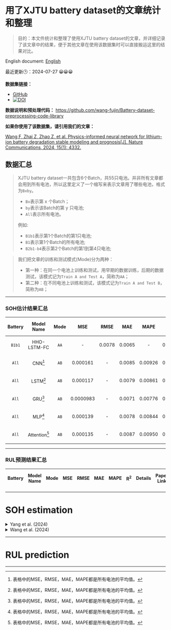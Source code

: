 
# 用了XJTU battery dataset的文章统计和整理


> 目的：本文件统计和整理了使用XJTU battery dataset的文章，并详细记录了该文章中的结果，便于其他文章在使用该数据集时可以直接搬运这里的结果对比。

English document: [English](./README.md)

最近更新🕒：2024-07-27 😀😀😀


**数据集链接：**
- [GitHub](https://wang-fujin.github.io/)
- [![DOI](https://zenodo.org/badge/DOI/10.5281/zenodo.10963339.svg)](https://doi.org/10.5281/zenodo.10963339)

**数据说明和预处理代码：**
https://github.com/wang-fujin/Battery-dataset-preprocessing-code-library

**如果你使用了该数据集，请引用我们的文章：**

[Wang F, Zhai Z, Zhao Z, et al. Physics-informed neural network for lithium-ion battery degradation stable modeling and prognosis[J]. Nature Communications, 2024, 15(1): 4332.](https://www.nature.com/articles/s41467-024-48779-z)

## 数据汇总


> XJTU battery dataset一共包含6个Batch，共55只电池。并非所有文章都会用到所有电池，所以这里定义了一个缩写来表示文章用了哪些电池，格式为`Bxby`。
> - `Bx`表示第 x 个Batch；
> - `by`表示该Batch的第 y 只电池;
> - `All`表示所有电池。
> 
> 例如:
> - `B1b1`表示第1个Batch的第1只电池;
> - `B1`表示第1个Batch的所有电池;
> - `B2b1-b4`表示第2个Batch的第1到第4只电池;

> 我们把文章的训练和测试模式(Mode)分为两种：
> - 第一种：在同一个电池上训练和测试，用早期的数据训练，后期的数据测试，该模式记为`Train A and Test A`，简称为`AA`；
> - 第二种：在不同电池上训练和测试，该模式记为`Train A and Test B`，简称为`AB`；

---

### SOH估计结果汇总
| Battery |   Model Name   | Mode |    MSE     |  RMSE   |  MAE   |    MAPE     | R<sup>2</sup> |             Details             | Paper Link | Non-transfer learning | Transfer learning |
|:-------:|:--------------:|:----:|:----------:|:-------:|:------:|:-----------:|:-------------:|:-------------------------------:|:-----:|:-----:|:-----:|
| `B1b1`  |  HHO-LSTM-FC   | `AA` |     -      | 0.0078  | 0.0065 |      -      |    0.9422     | [Yang et al. (2024)](#yang2024) | [link](https://www.mdpi.com/2071-1050/16/15/6316) | ✅ | ✅  |
|  `All`  |    CNN[^1]     | `AB` |  0.000161  | -       | 0.0085 |   0.00926   |    0.9187     | [Wang et al. (2024)](#wang2024) | [link](https://www.sciencedirect.com/science/article/pii/S2352152X23032826?via%3Dihub) | ✅ | ❌  |
|  `All`  |    LSTM[^1]    | `AB` |  0.000117  | -       | 0.0079 |   0.00861   |    0.9407     | [Wang et al. (2024)](#wang2024) | [link](https://www.sciencedirect.com/science/article/pii/S2352152X23032826?via%3Dihub) | ✅ | ❌  |
|  `All`  |    GRU[^1]     | `AB` | 0.0000983  | -       | 0.0071 |   0.00776   |    0.9503     | [Wang et al. (2024)](#wang2024) | [link](https://www.sciencedirect.com/science/article/pii/S2352152X23032826?via%3Dihub) | ✅ | ❌  |
|  `All`  |    MLP[^1]     | `AB` |  0.000139  | -       | 0.0078 |   0.00844   |    0.9331     | [Wang et al. (2024)](#wang2024) | [link](https://www.sciencedirect.com/science/article/pii/S2352152X23032826?via%3Dihub) | ✅ | ❌  |
|  `All`  | Attention[^1]  | `AB` |  0.000135  | -       | 0.0087 |   0.00950   |    0.9317     | [Wang et al. (2024)](#wang2024) | [link](https://www.sciencedirect.com/science/article/pii/S2352152X23032826?via%3Dihub) | ✅ | ❌  |

[^1]: 表格中的MSE，RMSE，MAE，MAPE都是所有电池的平均值。

---

### RUL预测结果汇总
| Battery |   Model Name   | Mode |    MSE     |  RMSE   |  MAE   |    MAPE     | R<sup>2</sup> |             Details             | Paper Link | Non-transfer learning | Transfer learning |
|:-------:|:--------------:|:----:|:----------:|:-------:|:------:|:-----------:|:-------------:|:-------------------------------:|:-----:|:-----:|:-----:|

---

# SOH estimation


<details> 
<summary id="yang2024">
Yang et al. (2024)
</summary>

[Yang G, Wang X, Li R, et al. State of Health Estimation for Lithium-Ion Batteries Based on Transferable Long Short-Term Memory Optimized Using Harris Hawk Algorithm[J]. Sustainability, 2024, 16(15): 6316.](https://www.mdpi.com/2071-1050/16/15/6316)

只用了Batch-1的第1个电池，记为`B1b1`。

文章实现了两种SOH估计模式：
1. 在NASA的B6和B7电池上预训练，然后用B1b1前30%的数据微调，然后再B1b1上测试；
2. 用B1b1的前70%的数据训练，然后在B1b1上测试；

结果：

|                    | RMSE   | MAE    | R2     | 模式  |
| ------------------ | ------ | ------ | ------ | --- |
| HHO-LSTM-FC-TL(B6) | 0.0037 | 0.0029 | 0.9941 | 1   |
| HHO-LSTM-FC-TL(B7) | 0.0034 | 0.0027 | 0.9952 | 1   |
| HHO-LSTM-FC        | 0.0078 | 0.0065 | 0.9422 | 2   |

</details>

<details>
<summary id="wang2024">
Wang et al. (2024)
</summary>

[Wang F, Zhai Z, Liu B, et al. Open access dataset, code library and benchmarking deep learning approaches for state-of-health estimation of lithium-ion batteries[J]. Journal of Energy Storage, 2024, 77: 109884.](https://www.sciencedirect.com/science/article/pii/S2352152X23032826?via%3Dihub)

我们在这篇文章中提供了一个benchmark，测试了5个深度学习模型在3种输入类型（`全部充电数据`、`部分充电数据`、`特征`）和3种归一化方式下的结果。


![具体结果](./Figures/Wang2024-1.jpg)

上面的图片是以`特征`作为输入，`[-1,1]归一化`的情况下5个模型的结果，所有结果都被放大了1000倍。
由于结果太多，我们只展示其中一种结果，其他结果可以查看原文。
</details>

---

# RUL prediction


---

